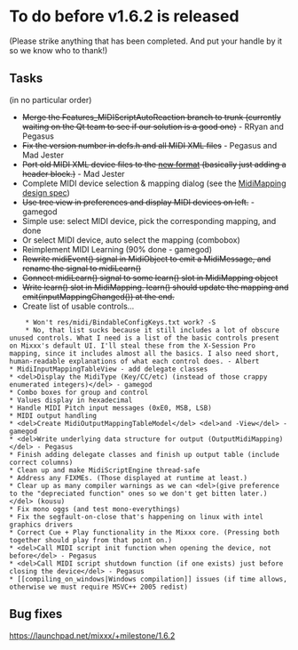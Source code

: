 # To do before v1.6.2 is released

(Please strike anything that has been completed. And put your handle by
it so we know who to thank\!)

## Tasks

(in no particular order)

  - ~~Merge the Features\_MIDIScriptAutoReaction branch to trunk
    (currently waiting on the Qt team to see if our solution is a good
    one)~~ - RRyan and Pegasus
  - ~~Fix the version number in defs.h and all MIDI XML files~~ -
    Pegasus and Mad Jester
  - ~~Port old MIDI XML device files to the [new
    format](midi_controller_mapping_file_format) (basically just adding
    a header block.)~~ - Mad Jester
  - Complete MIDI device selection & mapping dialog (see the
    [MidiMapping design
    spec](midi_scripting#midi_mapping_object_design_spec))
  - ~~Use tree view in preferences and display MIDI devices on left.~~ -
    gamegod
  - Simple use: select MIDI device, pick the corresponding mapping, and
    done
  - Or select MIDI device, auto select the mapping (combobox)
  - Reimplement MIDI Learning (90% done - gamegod)
  - ~~Rewrite midiEvent() signal in MidiObject to emit a MidiMessage,
    and rename the signal to midiLearn()~~
  - ~~Connect midiLearn() signal to some learn() slot in MidiMapping
    object~~
  - ~~Write learn() slot in MidiMapping. learn() should update the
    mapping and emit(inputMappingChanged()) at the end.~~
  - Create list of usable controls... 

<!-- end list -->

``` 
    * Won't res/midi/BindableConfigKeys.txt work? -S
    * No, that list sucks because it still includes a lot of obscure unused controls. What I need is a list of the basic controls present on Mixxx's default UI. I'll steal these from the X-Session Pro mapping, since it includes almost all the basics. I also need short, human-readable explanations of what each control does. - Albert 
* MidiInputMappingTableView - add delegate classes
* <del>Display the MidiType (Key/CC/etc) (instead of those crappy enumerated integers)</del> - gamegod
* Combo boxes for group and control
* Values display in hexadecimal
* Handle MIDI Pitch input messages (0xE0, MSB, LSB)
* MIDI output handling
* <del>Create MidiOutputMappingTableModel</del> <del>and -View</del> - gamegod
* <del>Write underlying data structure for output (OutputMidiMapping)</del> - Pegasus
* Finish adding delegate classes and finish up output table (include correct columns)
* Clean up and make MidiScriptEngine thread-safe
* Address any FIXMEs. (Those displayed at runtime at least.)
* Clear up as many compiler warnings as we can <del>(give preference to the "depreciated function" ones so we don't get bitten later.)</del> (kousu)
* Fix mono oggs (and test mono-everythings)
* Fix the segfault-on-close that's happening on linux with intel graphics drivers 
* Correct Cue + Play functionality in the Mixxx core. (Pressing both together should play from that point on.)
* <del>Call MIDI script init function when opening the device, not before</del> - Pegasus
* <del>Call MIDI script shutdown function (if one exists) just before closing the device</del> - Pegasus
* [[compiling_on_windows|Windows compilation]] issues (if time allows, otherwise we must require MSVC++ 2005 redist)
```

## Bug fixes

<https://launchpad.net/mixxx/+milestone/1.6.2>
